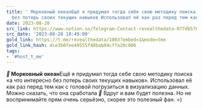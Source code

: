 ```yaml
---
title: ' Морковный океанЕщё я придумал тогда себе свою методику поиска а что интересно
  без потерь своих текущих навыков Использовал её как раз перед тем как с'
date: 2023-08-28
src_link: https://www.notion.so/Telegram-Contact-revealthedata-077db578e7394ecda61e18bd47ba19b1
src_date: '2023-08-28 18:49:00'
gold_link: https://t.me/revealthedata/1003?embed=1&mode=tme
gold_link_hash: dce3b0fee40555f48bab04cffa20c806
tags:
- '#host_t_me'
---
```


*****🥕*** Морковный океан**Ещё я придумал тогда себе свою методику поиска «а что интересно без потерь своих текущих навыков». Использовал её как раз перед тем как с головой погрузиться в визуализацию данных. Можно сказать, что она сработала ***🙈*** Вдруг и вам будет полезна. Но не воспринимайте прям очень серьёзно, скорее это полезный фан. =)